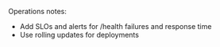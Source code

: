 Operations notes:
- Add SLOs and alerts for /health failures and response time
- Use rolling updates for deployments
